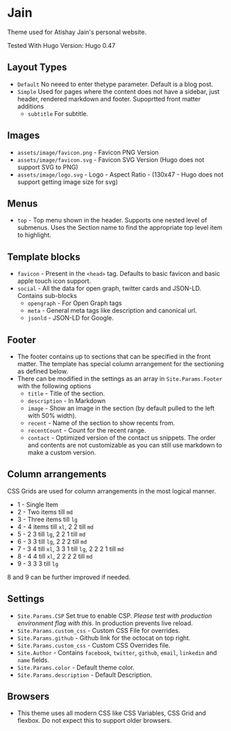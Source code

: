 Jain
=====

Theme used for Atishay Jain's personal website.

Tested With Hugo Version: Hugo 0.47

## Layout Types
* `Default` No neeed to enter thetype parameter. Default is a blog post.
* `Simple` Used for pages where the content does not have a sidebar, just header, rendered markdown and footer. Supoprtted front matter additions
    * `subtitle` For subtitle.

## Images
* `assets/image/favicon.png` - Favicon PNG Version
* `assets/image/favicon.svg` - Favicon SVG Version (Hugo does not support SVG to PNG)
* `assets/image/logo.svg` - Logo - Aspect Ratio - (130x47 - Hugo does not support getting image size for svg)

## Menus
* `top` - Top menu shown in the header. Supports one nested level of submenus. Uses the Section name to find the appropriate top level item to highlight.

## Template blocks
* `favicon` - Present in the `<head>` tag. Defaults to basic favicon and basic apple touch icon support.
* `social` - All the data for open graph, twitter cards and JSON-LD. Contains sub-blocks
    * `opengraph` - For Open Graph tags
    * `meta` - General meta tags like description and canonical url.
    * `jsonld` - JSON-LD for Google.

## Footer

* The footer contains up to sections that can be specified in the front matter. The template has special column arrangement for the sectioning as defined below.
* There can be modified in the settings as an array in `Site.Params.Footer` with the following options
    * `title` - Title of the section.
    * `description` - In Markdown
    * `image` - Show an image in the section (by default pulled to the left with 50% width).
    * `recent` - Name of the section to show recents from.
    * `recentCount` - Count for the recent range.
    * `contact` - Optimized version of the contact us snippets. The order and contents are not customizable as you can still use markdown to make a custom version.

## Column arrangements
CSS Grids are used for column arrangements in the most logical manner.
* 1 - Single Item
* 2 - Two items till `md`
* 3 - Three items till `lg`
* 4 - 4 items till `xl`, 2 2 till `md`
* 5 - 2 3 till `lg`, 2 2 1 till `md`
* 6 - 3 3 till `lg`, 2 2 2 till `md`
* 7 - 3 4 till `xl`, 3 3 1 till `lg`, 2 2 2 1 till `md`
* 8 - 4 4 till `xl`, 2 2 2 2 till `md`
* 9 - 3 3 3 till `lg`

8 and 9 can be further improved if needed.

## Settings
* `Site.Params.CSP` Set true to enable CSP. *Please test with production environment flag with this*. In production prevents live reload.
* `Site.Params.custom_css` - Custom CSS File for overrides.
* `Site.Params.github` - Github link for the octocat on top right.
* `Site.Params.custom_css` - Custom CSS Overrides file.
* `Site.Author` - Contains `facebook`, `twitter`, `github`, `email`,  `linkedin` and `name` fields.
* `Site.Params.color` - Default theme color.
* `Site.Params.description` - Default Description.

## Browsers

* This theme uses all modern CSS like CSS Variables, CSS Grid and flexbox. Do not expect this to support older browsers.
